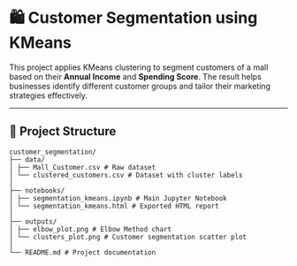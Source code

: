 # 🛍️ Customer Segmentation using KMeans

This project applies KMeans clustering to segment customers of a mall based on their **Annual Income** and **Spending Score**. The result helps businesses identify different customer groups and tailor their marketing strategies effectively.

---

## 📁 Project Structure
```
customer_segmentation/
├── data/
│ ├── Mall_Customer.csv # Raw dataset
│ └── clustered_customers.csv # Dataset with cluster labels
│
├── notebooks/
│ ├── segmentation_kmeans.ipynb # Main Jupyter Notebook
│ └── segmentation_kmeans.html # Exported HTML report
│
├── outputs/
│ ├── elbow_plot.png # Elbow Method chart
│ └── clusters_plot.png # Customer segmentation scatter plot
│
└── README.md # Project documentation
```
